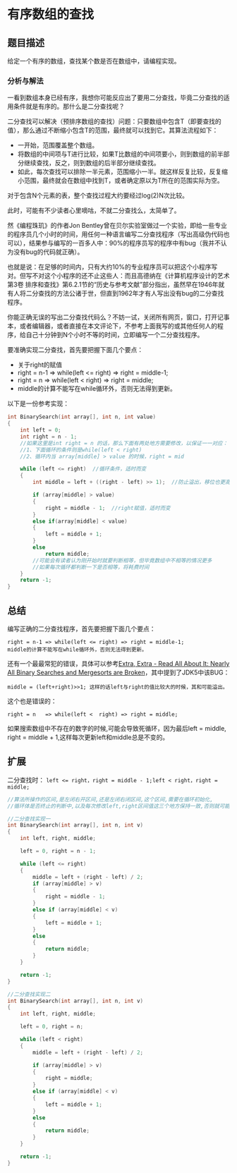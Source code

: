 # 有序数组的查找

## 题目描述

给定一个有序的数组，查找某个数是否在数组中，请编程实现。

### 分析与解法

一看到数组本身已经有序，我想你可能反应出了要用二分查找，毕竟二分查找的适用条件就是有序的。那什么是二分查找呢？

二分查找可以解决（预排序数组的查找）问题：只要数组中包含T（即要查找的值），那么通过不断缩小包含T的范围，最终就可以找到它。其算法流程如下：

 - 一开始，范围覆盖整个数组。
 - 将数组的中间项与T进行比较，如果T比数组的中间项要小，则到数组的前半部分继续查找，反之，则到数组的后半部分继续查找。
 - 如此，每次查找可以排除一半元素，范围缩小一半。就这样反复比较，反复缩小范围，最终就会在数组中找到T，或者确定原以为T所在的范围实际为空。

对于包含N个元素的表，整个查找过程大约要经过log(2)N次比较。

此时，可能有不少读者心里嘀咕，不就二分查找么，太简单了。

然《编程珠玑》的作者Jon Bentley曾在贝尔实验室做过一个实验，即给一些专业的程序员几个小时的时间，用任何一种语言编写二分查找程序（写出高级伪代码也可以），结果参与编写的一百多人中：90%的程序员写的程序中有bug（我并不认为没有bug的代码就正确）。

也就是说：在足够的时间内，只有大约10%的专业程序员可以把这个小程序写对。但写不对这个小程序的还不止这些人：而且高德纳在《计算机程序设计的艺术 第3卷 排序和查找》第6.2.1节的“历史与参考文献”部分指出，虽然早在1946年就有人将二分查找的方法公诸于世，但直到1962年才有人写出没有bug的二分查找程序。

你能正确无误的写出二分查找代码么？不妨一试，关闭所有网页，窗口，打开记事本，或者编辑器，或者直接在本文评论下，不参考上面我写的或其他任何人的程序，给自己十分钟到N个小时不等的时间，立即编写一个二分查找程序。

要准确实现二分查找，首先要把握下面几个要点：
 - 关于right的赋值
- right = n-1 => while(left <= right) => right = middle-1;
- right = n   => while(left <  right) => right = middle;
 - middle的计算不能写在while循环外，否则无法得到更新。

以下是一份参考实现：
```cpp
int BinarySearch(int array[], int n, int value)
{
    int left = 0;
    int right = n - 1;
    //如果这里是int right = n 的话，那么下面有两处地方需要修改，以保证一一对应：
    //1、下面循环的条件则是while(left < right)
    //2、循环内当 array[middle] > value 的时候，right = mid

    while (left <= right)  //循环条件，适时而变
    {
        int middle = left + ((right - left) >> 1);  //防止溢出，移位也更高效。同时，每次循环都需要更新。

        if (array[middle] > value)
        {
            right = middle - 1;  //right赋值，适时而变
        }
        else if(array[middle] < value)
        {
            left = middle + 1;
        }
        else
            return middle;
        //可能会有读者认为刚开始时就要判断相等，但毕竟数组中不相等的情况更多
        //如果每次循环都判断一下是否相等，将耗费时间
    }
    return -1;
}
```

## 总结

编写正确的二分查找程序，首先要把握下面几个要点：

    right = n-1 => while(left <= right) => right = middle-1;
    middle的计算不能写在while循环外，否则无法得到更新。

还有一个最最常犯的错误，具体可以参考[Extra, Extra - Read All About It: Nearly All Binary Searches and Mergesorts are Broken](http://googleresearch.blogspot.com/2006/06/extra-extra-read-all-about-it-nearly.html)，其中提到了JDK5中该BUG：

    middle = (left+right)>>1; 这样的话left与right的值比较大的时候，其和可能溢出。

这个也是错误的：

    right = n   => while(left <  right) => right = middle;

如果搜索数组中不存在的数字的时候,可能会导致死循环，因为最后left = middle, right = middle + 1,这样每次更新left和middle总是不变的。

## 扩展

二分查找时： `left <= right，right = middle - 1;left < right，right = middle;`

```c
//算法所操作的区间,是左闭右开区间,还是左闭右闭区间,这个区间,需要在循环初始化,
//循环体是否终止的判断中,以及每次修改left,right区间值这三个地方保持一致,否则就可能出错.

//二分查找实现一
int BinarySearch(int array[], int n, int v)
{
    int left, right, middle;

    left = 0, right = n - 1;

    while (left <= right)
    {
        middle = left + (right - left) / 2;
        if (array[middle] > v)
        {
            right = middle - 1;
        }
        else if (array[middle] < v)
        {
            left = middle + 1;
        }
        else
        {
            return middle;
        }
    }

    return -1;
}

//二分查找实现二
int BinarySearch(int array[], int n, int v)
{
    int left, right, middle;

    left = 0, right = n;

    while (left < right)
    {
        middle = left + (right - left) / 2;

        if (array[middle] > v)
        {
            right = middle;
        }
        else if (array[middle] < v)
        {
            left = middle + 1;
        }
        else
        {
            return middle;
        }
    }

    return -1;
}
```
